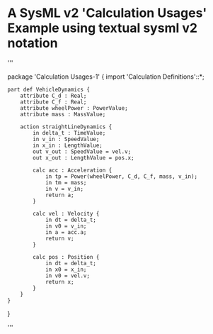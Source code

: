 # A SysML v2 'Calculation Usages' Example using textual sysml v2 notation

'''

package 'Calculation Usages-1' {
	import 'Calculation Definitions'::*;
	
	part def VehicleDynamics {
		attribute C_d : Real;
		attribute C_f : Real;
		attribute wheelPower : PowerValue;
		attribute mass : MassValue;
		
		action straightLineDynamics {
			in delta_t : TimeValue;
			in v_in : SpeedValue;
			in x_in : LengthValue;
			out v_out : SpeedValue = vel.v;
			out x_out : LengthValue = pos.x;
		
			calc acc : Acceleration {
				in tp = Power(wheelPower, C_d, C_f, mass, v_in);
				in tm = mass;
				in v = v_in;
				return a;
			}
			
			calc vel : Velocity {
				in dt = delta_t;
				in v0 = v_in;
				in a = acc.a;
				return v;
			}
			
			calc pos : Position {
				in dt = delta_t;
				in x0 = x_in;
				in v0 = vel.v;
				return x;	
			}
		}
	} 
	
}

'''

